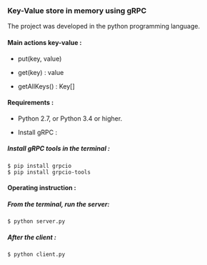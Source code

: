 ### Key-Value store in memory using gRPC

The project was developed in the python programming language.

#### Main actions key-value :

- put(key, value)

- get(key) : value

- getAllKeys() : Key[]



#### Requirements :
- Python 2.7, or Python 3.4 or higher.

- Install gRPC :


##### Install gRPC tools in the terminal :
```
$ pip install grpcio
$ pip install grpcio-tools
```

#### Operating instruction :
##### From the terminal, run the server:
```
$ python server.py
```
 
##### After the client :

```
$ python client.py
```

